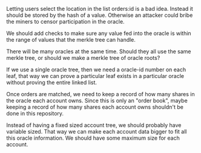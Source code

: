 Letting users select the location in the list orders:id is a bad idea. Instead it should be stored by the hash of a value. Otherwise an attacker could bribe the miners to censor participation in the oracle.

We should add checks to make sure any value fed into the oracle is within the range of values that the merkle tree can handle.


There will be many oracles at the same time.
Should they all use the same merkle tree, or should we make a merkle tree of oracle roots?

If we use a single oracle tree, then we need a oracle-id number on each leaf, that way we can prove a particular leaf exists in a particular oracle without proving the entire linked list.


Once orders are matched, we need to keep a record of how many shares in the oracle each account owns.
Since this is only an "order book", maybe keeping a record of how many shares each account owns shouldn't be done in this repository.

Instead of having a fixed sized account tree, we should probably have variable sized. That way we can make each account data bigger to fit all this oracle information.
We should have some maximum size for each account.